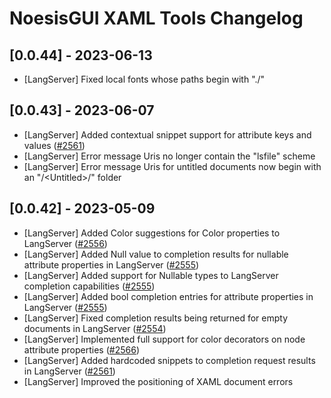# NoesisGUI XAML Tools Changelog
 
## [0.0.44] - 2023-06-13

- [LangServer] Fixed local fonts whose paths begin with "./"
 
## [0.0.43] - 2023-06-07

- [LangServer] Added contextual snippet support for attribute keys and values ([#2561](https://www.noesisengine.com/bugs/view.php?id=2561))
- [LangServer] Error message Uris no longer contain the "lsfile" scheme
- [LangServer] Error message Uris for untitled documents now begin with an "/&#60;Untitled&#62;/" folder

## [0.0.42] - 2023-05-09

- [LangServer] Added Color suggestions for Color properties to LangServer ([#2556](https://www.noesisengine.com/bugs/view.php?id=2556))
- [LangServer] Added Null value to completion results for nullable attribute properties in LangServer ([#2555](https://www.noesisengine.com/bugs/view.php?id=2555))
- [LangServer] Added support for Nullable types to LangServer completion capabilities ([#2555](https://www.noesisengine.com/bugs/view.php?id=2555))
- [LangServer] Added bool completion entries for attribute properties in LangServer ([#2555](https://www.noesisengine.com/bugs/view.php?id=2555))
- [LangServer] Fixed completion results being returned for empty documents in LangServer ([#2554](https://www.noesisengine.com/bugs/view.php?id=2554))
- [LangServer] Implemented full support for color decorators on node attribute properties ([#2566](https://www.noesisengine.com/bugs/view.php?id=2566))
- [LangServer] Added hardcoded snippets to completion request results in LangServer ([#2561](https://www.noesisengine.com/bugs/view.php?id=2561))
- [LangServer] Improved the positioning of XAML document errors